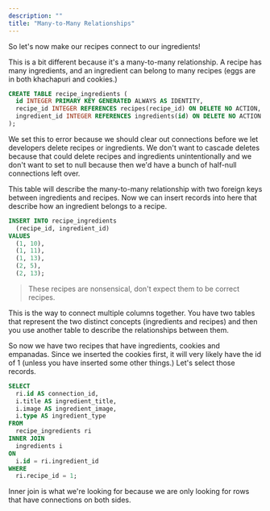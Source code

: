 ```yaml
---
description: ""
title: "Many-to-Many Relationships"
---
```


So let's now make our recipes connect to our ingredients!

This is a bit different because it's a many-to-many relationship. A recipe has many ingredients, and an ingredient can belong to many recipes (eggs are in both khachapuri and cookies.)

```sql
CREATE TABLE recipe_ingredients (
  id INTEGER PRIMARY KEY GENERATED ALWAYS AS IDENTITY,
  recipe_id INTEGER REFERENCES recipes(recipe_id) ON DELETE NO ACTION,
  ingredient_id INTEGER REFERENCES ingredients(id) ON DELETE NO ACTION
);
```

We set this to error because we should clear out connections before we let developers delete recipes or ingredients. We don't want to cascade deletes because that could delete recipes and ingredients unintentionally and we don't want to set to null because then we'd have a bunch of half-null connections left over.

This table will describe the many-to-many relationship with two foreign keys between ingredients and recipes. Now we can insert records into here that describe how an ingredient belongs to a recipe.

```sql
INSERT INTO recipe_ingredients
  (recipe_id, ingredient_id)
VALUES
  (1, 10),
  (1, 11),
  (1, 13),
  (2, 5),
  (2, 13);
```

> These recipes are nonsensical, don't expect them to be correct recipes.

This is the way to connect multiple columns together. You have two tables that represent the two distinct concepts (ingredients and recipes) and then you use another table to describe the relationships between them.

So now we have two recipes that have ingredients, cookies and empanadas. Since we inserted the cookies first, it will very likely have the id of 1 (unless you have inserted some other things.) Let's select those records.

```sql
SELECT
  ri.id AS connection_id,
  i.title AS ingredient_title,
  i.image AS ingredient_image,
  i.type AS ingredient_type
FROM
  recipe_ingredients ri
INNER JOIN
  ingredients i
ON
  i.id = ri.ingredient_id
WHERE
  ri.recipe_id = 1;
```

Inner join is what we're looking for because we are only looking for rows that have connections on both sides.
